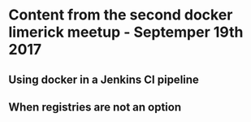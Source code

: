 # Content from the second docker limerick meetup - Septemper 19th 2017

## Using docker in a Jenkins CI pipeline

[](CI-with-docker)

## When registries are not an option

[](no-registry)
